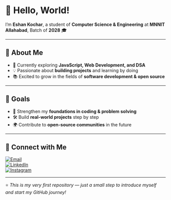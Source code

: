 # 👋 Hello, World!

I’m **Eshan Kochar**, a student of **Computer Science & Engineering** at **MNNIT Allahabad**, Batch of **2028** 🎓  

---

## 🌱 About Me
- 🎯 Currently exploring **JavaScript, Web Development, and DSA**  
- 💡 Passionate about **building projects** and learning by doing  
- 📚 Excited to grow in the fields of **software development & open source**  

---

## 🚀 Goals
- 📖 Strengthen my **foundations in coding & problem solving**  
- 🛠️ Build **real-world projects** step by step  
- 🌍 Contribute to **open-source communities** in the future  

---

## 🔗 Connect with Me  

[![Email](https://img.shields.io/badge/Email-D14836?style=for-the-badge&logo=gmail&logoColor=white)](mailto:eshankochar06@gmail.com)  
[![LinkedIn](https://img.shields.io/badge/LinkedIn-0A66C2?style=for-the-badge&logo=linkedin&logoColor=white)](https://linkedin.com/in/kochar-eshan)  
[![Instagram](https://img.shields.io/badge/Instagram-E4405F?style=for-the-badge&logo=instagram&logoColor=white)](https://instagram.com/kochar_eshan)  


---

⭐ *This is my very first repository — just a small step to introduce myself and start my GitHub journey!*  
